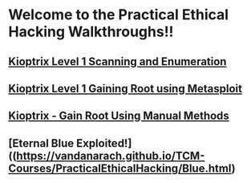 # Welcome to the Practical Ethical Hacking Walkthroughs!!





## [Kioptrix Level 1 Scanning and Enumeration](https://vandanarach.github.io/TCM-Courses/PracticalEthicalHacking/KioptrixLevel1_ScanningNEnum.html)

## [Kioptrix Level 1 Gaining Root using Metasploit](https://vandanarach.github.io/TCM-Courses/PracticalEthicalHacking/KioptrixGainRootMetasploit.html)

## [Kioptrix - Gain Root Using Manual Methods](https://vandanarach.github.io/TCM-Courses/PracticalEthicalHacking/KioptrixGainRootManual.html)

## [Eternal Blue Exploited!]((https://vandanarach.github.io/TCM-Courses/PracticalEthicalHacking/Blue.html)

